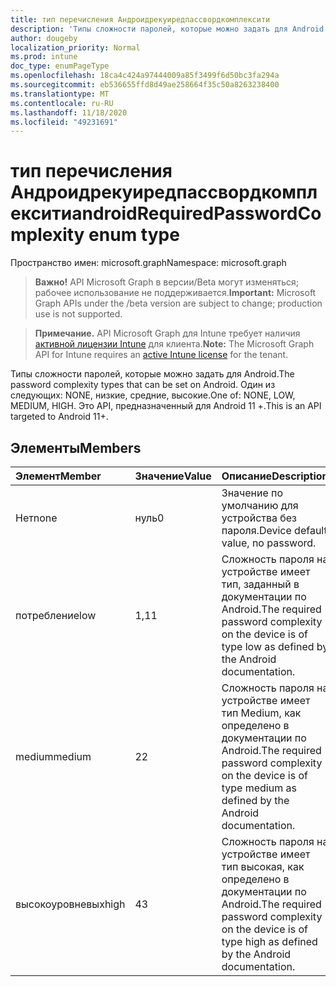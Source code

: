 ```yaml
---
title: тип перечисления Андроидрекуиредпассвордкомплексити
description: 'Типы сложности паролей, которые можно задать для Android. Один из следующих: NONE, низкие, средние, высокие. Это API, предназначенный для Android 11 +.'
author: dougeby
localization_priority: Normal
ms.prod: intune
doc_type: enumPageType
ms.openlocfilehash: 18ca4c424a97444009a85f3499f6d50bc3fa294a
ms.sourcegitcommit: eb536655ffd8d49ae258664f35c50a8263238400
ms.translationtype: MT
ms.contentlocale: ru-RU
ms.lasthandoff: 11/18/2020
ms.locfileid: "49231691"
---
```

# <a name="androidrequiredpasswordcomplexity-enum-type"></a><span data-ttu-id="dbf8b-105">тип перечисления Андроидрекуиредпассвордкомплексити</span><span class="sxs-lookup"><span data-stu-id="dbf8b-105">androidRequiredPasswordComplexity enum type</span></span>

<span data-ttu-id="dbf8b-106">Пространство имен: microsoft.graph</span><span class="sxs-lookup"><span data-stu-id="dbf8b-106">Namespace: microsoft.graph</span></span>

> <span data-ttu-id="dbf8b-107">**Важно!** API Microsoft Graph в версии/Beta могут изменяться; рабочее использование не поддерживается.</span><span class="sxs-lookup"><span data-stu-id="dbf8b-107">**Important:** Microsoft Graph APIs under the /beta version are subject to change; production use is not supported.</span></span>

> <span data-ttu-id="dbf8b-108">**Примечание.** API Microsoft Graph для Intune требует наличия [активной лицензии Intune](https://go.microsoft.com/fwlink/?linkid=839381) для клиента.</span><span class="sxs-lookup"><span data-stu-id="dbf8b-108">**Note:** The Microsoft Graph API for Intune requires an [active Intune license](https://go.microsoft.com/fwlink/?linkid=839381) for the tenant.</span></span>

<span data-ttu-id="dbf8b-109">Типы сложности паролей, которые можно задать для Android.</span><span class="sxs-lookup"><span data-stu-id="dbf8b-109">The password complexity types that can be set on Android.</span></span> <span data-ttu-id="dbf8b-110">Один из следующих: NONE, низкие, средние, высокие.</span><span class="sxs-lookup"><span data-stu-id="dbf8b-110">One of: NONE, LOW, MEDIUM, HIGH.</span></span> <span data-ttu-id="dbf8b-111">Это API, предназначенный для Android 11 +.</span><span class="sxs-lookup"><span data-stu-id="dbf8b-111">This is an API targeted to Android 11+.</span></span>

## <a name="members"></a><span data-ttu-id="dbf8b-112">Элементы</span><span class="sxs-lookup"><span data-stu-id="dbf8b-112">Members</span></span>
|<span data-ttu-id="dbf8b-113">Элемент</span><span class="sxs-lookup"><span data-stu-id="dbf8b-113">Member</span></span>|<span data-ttu-id="dbf8b-114">Значение</span><span class="sxs-lookup"><span data-stu-id="dbf8b-114">Value</span></span>|<span data-ttu-id="dbf8b-115">Описание</span><span class="sxs-lookup"><span data-stu-id="dbf8b-115">Description</span></span>|
|:---|:---|:---|
|<span data-ttu-id="dbf8b-116">Нет</span><span class="sxs-lookup"><span data-stu-id="dbf8b-116">none</span></span>|<span data-ttu-id="dbf8b-117">нуль</span><span class="sxs-lookup"><span data-stu-id="dbf8b-117">0</span></span>|<span data-ttu-id="dbf8b-118">Значение по умолчанию для устройства без пароля.</span><span class="sxs-lookup"><span data-stu-id="dbf8b-118">Device default value, no password.</span></span>|
|<span data-ttu-id="dbf8b-119">потребление</span><span class="sxs-lookup"><span data-stu-id="dbf8b-119">low</span></span>|<span data-ttu-id="dbf8b-120">1,1</span><span class="sxs-lookup"><span data-stu-id="dbf8b-120">1</span></span>|<span data-ttu-id="dbf8b-121">Сложность пароля на устройстве имеет тип, заданный в документации по Android.</span><span class="sxs-lookup"><span data-stu-id="dbf8b-121">The required password complexity on the device is of type low as defined by the Android documentation.</span></span>|
|<span data-ttu-id="dbf8b-122">medium</span><span class="sxs-lookup"><span data-stu-id="dbf8b-122">medium</span></span>|<span data-ttu-id="dbf8b-123">2</span><span class="sxs-lookup"><span data-stu-id="dbf8b-123">2</span></span>|<span data-ttu-id="dbf8b-124">Сложность пароля на устройстве имеет тип Medium, как определено в документации по Android.</span><span class="sxs-lookup"><span data-stu-id="dbf8b-124">The required password complexity on the device is of type medium as defined by the Android documentation.</span></span>|
|<span data-ttu-id="dbf8b-125">высокоуровневых</span><span class="sxs-lookup"><span data-stu-id="dbf8b-125">high</span></span>|<span data-ttu-id="dbf8b-126">4</span><span class="sxs-lookup"><span data-stu-id="dbf8b-126">3</span></span>|<span data-ttu-id="dbf8b-127">Сложность пароля на устройстве имеет тип высокая, как определено в документации по Android.</span><span class="sxs-lookup"><span data-stu-id="dbf8b-127">The required password complexity on the device is of type high as defined by the Android documentation.</span></span>|




